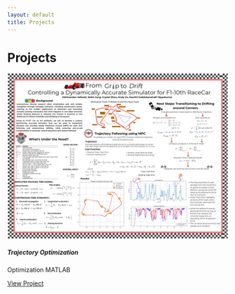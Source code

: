 ```yaml
---
layout: default
title: Projects
---
```


# Projects

<div class="row">

  <!-- AutoDrifting Project Card -->
  <div class="col-md-4">
    <div class="card shadow-sm mb-4">
      <img src="/assets/images/From Grip to Drift Model-Predictive Control for Autonomous Drifting on Scaled Racecars.png" class="card-img-top" alt="Auto Drifting">
      <div class="card-body">
        <h5 class="card-title">Trajectory Optimization</h5>
        <p>
          <span class="badge bg-info">Optimization</span>
          <span class="badge bg-dark">MATLAB</span>
        </p>
        <a href="/projects/autodrifting/" class="btn btn-sm btn-outline-primary">View Project</a>
      </div>
    </div>
  </div>

  <!-- Future Project Card Example -->
  <!--
  <div class="col-md-4">
    <div class="card shadow-sm mb-4">
      <img src="/assets/images/project2.jpg" class="card-img-top" alt="Project 2">
      <div class="card-body">
        <h5 class="card-title">Project 2 Title</h5>
        <p>
          <span class="badge bg-info">Skill1</span>
          <span class="badge bg-dark">Skill2</span>
        </p>
        <a href="/projects/project2/" class="btn btn-sm btn-outline-primary">View Project</a>
      </div>
    </div>
  </div>
  -->

</div>
